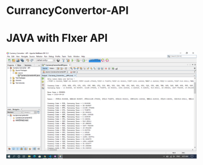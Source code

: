 # CurrancyConvertor-API
 JAVA with FIxer API
 =
<img src="https://github.com/RajkumarSony/CurrancyConvertor-API/blob/master/snap/CurrancyConvertor-API.png">
